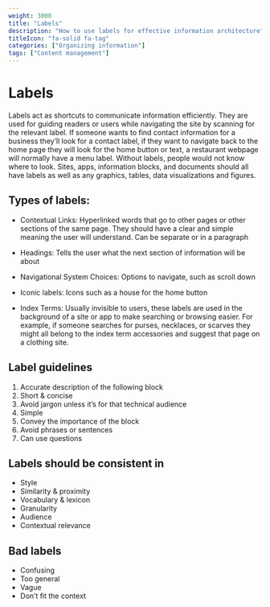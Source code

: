 ```yaml
---
weight: 3000
title: "Labels"
description: "How to use labels for effective information architecture"
titleIcon: "fa-solid fa-tag"
categories: ["Organizing information"]
tags: ["Content management"]
---
```

# Labels
Labels act as shortcuts to communicate information efficiently. They are used for guiding readers or users while navigating the site by scanning for the relevant label. If someone wants to find contact information for a business they’ll look for a contact label, if they want to navigate back to the home page they will look for the home button or text, a restaurant webpage will normally have a menu label. Without labels, people would not know where to look. Sites, apps, information blocks, and documents should all have labels as well as any graphics, tables, data visualizations and figures.
 
## Types of labels:
- Contextual Links: Hyperlinked words that go to other pages or other sections of the same page. They should have a clear and simple meaning the user will understand. Can be separate or in a paragraph
 
- Headings: Tells the user what the next section of information will be about
 
- Navigational System Choices: Options to navigate, such as scroll down
 
- Iconic labels: Icons such as a house for the home button
 
- Index Terms: Usually invisible to users, these labels are used in the background of a site or app to make searching or browsing easier. For example, if someone searches for purses, necklaces, or scarves they might all belong to the index term accessories and suggest that page on a clothing site.
 
## Label guidelines
1. Accurate description of the following block
1. Short & concise
1. Avoid jargon unless it’s for that technical audience
1. Simple
1. Convey the importance of the block
1. Avoid phrases or sentences
1. Can use questions
 
## Labels should be consistent in
- Style
- Similarity & proximity
- Vocabulary & lexicon
- Granularity
- Audience
- Contextual relevance
 
## Bad labels
- Confusing
- Too general
- Vague
- Don’t fit the context

